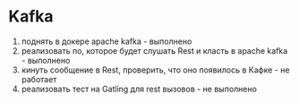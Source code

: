 # Kafka

1) поднять в докере apache kafka - выполнено
2) реализовать по, которое будет слушать Rest и класть в apache kafka - выполнено
3) кинуть сообщение в Rest, проверить, что оно появилось в Кафке - не работает
4) реализовать тест на Gatling для rest вызовов - не выполнено